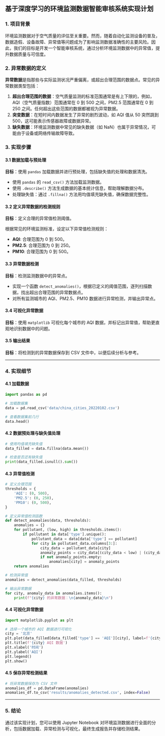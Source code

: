## 基于深度学习的环境监测数据智能审核系统实现计划

### 1. 项目背景

环境监测数据对于空气质量的评估至关重要。然而，随着自动化监测设备的普及，数据造假、设备故障、异常值等问题成为了影响监测数据准确性的主要风险。因此，我们的目标是开发一个智能审核系统，通过分析环境监测数据中的异常值，提升数据质量与可信度。

### 2. 异常数据的定义

**异常数据**是指那些与实际监测状况严重偏离，或超出合理范围的数据点。常见的异常数据类型包括：

1. **超出合理范围的数据**：空气质量监测的标准范围通常是有上下限的，例如，AQI（空气质量指数）范围通常在 0 到 500 之间，PM2.5 范围通常在 0 到 250 之间。任何超出这些范围的数据都被视为异常数据。
2. **突变数据**：在短时间内数据发生了异常的剧烈波动，如 AQI 值从 50 突然跳到 500，这可能表示传感器故障或数据异常。
3. **缺失数据**：环境监测数据中常见的缺失数据（如 NaN）也属于异常情况，可能由于设备或网络传输故障导致。

### 3. 实现步骤

#### 3.1 数据加载与预处理

**目标**：使用 `pandas` 加载数据并进行预处理，包括缺失值的处理和数据清洗。

- 使用 `pandas` 的 `read_csv()` 方法加载监测数据。
- 使用 `.describe()` 方法生成数据的基本统计信息，帮助理解数据分布。
- 处理缺失值：通过 `.fillna()` 方法用均值填充缺失值，确保数据完整性。

#### 3.2 定义异常数据的检测规则

**目标**：定义合理的异常值检测阈值。

根据常见的环境监测标准，设定以下异常值检测规则：

- **AQI**: 合理范围为 0 到 500。
- **PM2.5**: 合理范围为 0 到 250。
- **PM10**: 合理范围为 0 到 500。

#### 3.3 异常数据检测

**目标**：检测监测数据中的异常点。

- 实现一个函数 `detect_anomalies()`，根据已定义的阈值范围，逐列扫描数据，找出超出合理范围的异常数据点。
- 对所有监测城市的 AQI、PM2.5、PM10 数据进行异常检测，并输出异常点。

#### 3.4 可视化异常数据

**目标**：使用 `matplotlib` 可视化每个城市的 AQI 数据，并标记出异常值，帮助更直观地识别数据中的问题。

#### 3.5 输出结果

**目标**：将检测到的异常数据保存到 CSV 文件中，以便后续分析与参考。

---

### 4. 实现细节

#### 4.1 加载数据

```python
import pandas as pd

# 加载数据集
data = pd.read_csv('data/china_cities_20220102.csv')

# 查看数据集前几行
data.head()
```

#### 4.2 数据预处理与缺失值处理

```python
# 使用均值填充缺失值
data_filled = data.fillna(data.mean())

# 检查是否还有缺失值
print(data_filled.isnull().sum())
```

#### 4.3 异常值检测

```python
# 定义合理范围
thresholds = {
    'AQI': (0, 500),
    'PM2.5': (0, 250),
    'PM10': (0, 500),
}

# 定义异常值检测函数
def detect_anomalies(data, thresholds):
    anomalies = {}
    for pollutant, (low, high) in thresholds.items():
        if pollutant in data['type'].unique():
            pollutant_data = data[data['type'] == pollutant]
            for city in pollutant_data.columns[3:]:
                city_data = pollutant_data[city]
                anomaly_points = city_data[(city_data < low) | (city_data > high)]
                if not anomaly_points.empty:
                    anomalies[city] = anomaly_points
    return anomalies

# 检测异常值
anomalies = detect_anomalies(data_filled, thresholds)

# 输出异常数据
for city, anomaly_data in anomalies.items():
    print(f"{city} 的异常数据：\n{anomaly_data}\n")
```

#### 4.4 可视化异常数据

```python
import matplotlib.pyplot as plt

# 选择一个城市的 AQI 数据进行可视化
city = '北京'
plt.plot(data_filled[data_filled['type'] == 'AQI'][city], label=f'{city} AQI')
plt.title(f'{city} AQI 数据')
plt.xlabel('时间')
plt.ylabel('AQI')
plt.legend()
plt.show()
```

#### 4.5 保存异常检测结果

```python
# 将异常数据保存为 CSV 文件
anomalies_df = pd.DataFrame(anomalies)
anomalies_df.to_csv('results/anomalies_detected.csv', index=False)
```

---

### 5. 结论

通过该实现计划，您可以使用 Jupyter Notebook 对环境监测数据进行全面的分析，包括数据加载、异常检测与可视化，最终生成报告并存储检测结果。